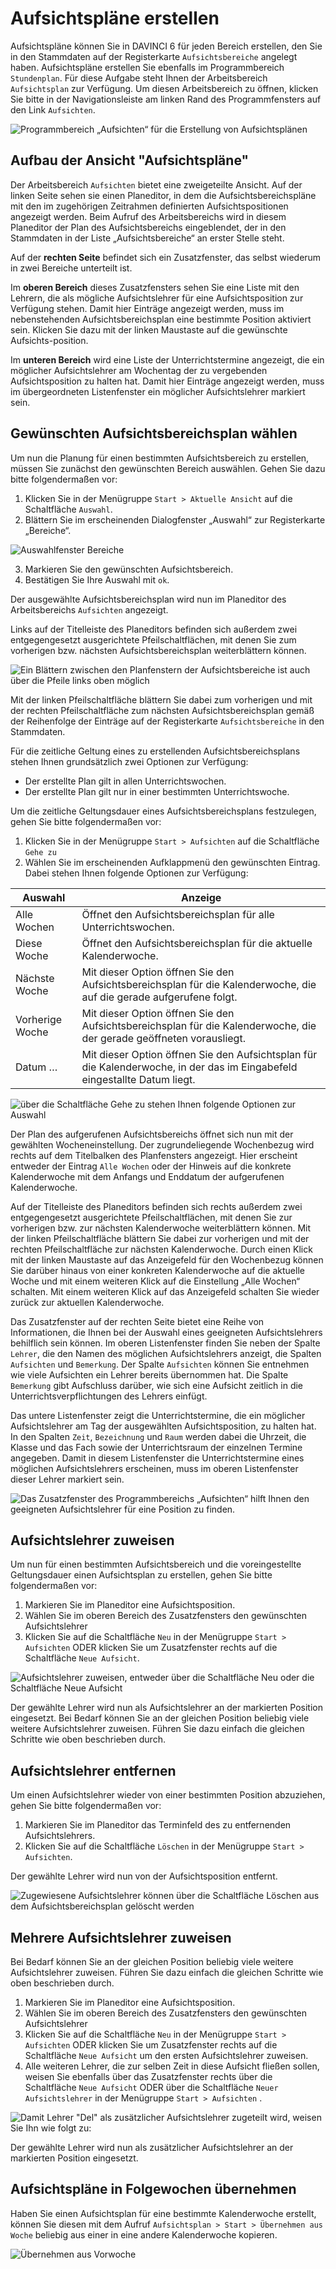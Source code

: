 # Aufsichtspläne erstellen

Aufsichtspläne können Sie in DAVINCI 6 für jeden Bereich erstellen, den Sie in den Stammdaten auf der Registerkarte `Aufsichtsbereiche` angelegt haben. Aufsichtspläne erstellen Sie ebenfalls im Programmbereich `Stundenplan`. Für diese Aufgabe steht Ihnen der Arbeitsbereich `Aufsichtsplan` zur Verfügung. Um diesen Arbeitsbereich zu öffnen, klicken Sie bitte in der Navigationsleiste am linken Rand des Programmfensters auf den Link `Aufsichten`.

![Programmbereich „Aufsichten“ für die Erstellung von Aufsichtsplänen](/assets/images/SP/stundenplan5.png)

## Aufbau der Ansicht "Aufsichtspläne"

Der Arbeitsbereich `Aufsichten` bietet eine zweigeteilte Ansicht. Auf der linken Seite sehen sie einen Planeditor, in dem die Aufsichtsbereichspläne mit den im zugehörigen Zeitrahmen definierten Aufsichtspositionen angezeigt werden. Beim Aufruf des Arbeitsbereichs wird in diesem Planeditor der Plan des Aufsichtsbereichs eingeblendet, der in den Stammdaten in der Liste „Aufsichtsbereiche“ an erster Stelle steht.

Auf der **rechten Seite** befindet sich ein Zusatzfenster, das selbst wiederum in zwei Bereiche unterteilt ist. 

Im **oberen Bereich** dieses Zusatzfensters sehen Sie eine Liste mit den Lehrern, die als mögliche Aufsichtslehrer für eine Aufsichtsposition zur Verfügung stehen. Damit hier Einträge angezeigt werden, muss im nebenstehenden Aufsichtsbereichsplan eine bestimmte Position aktiviert sein. Klicken Sie dazu mit der linken Maustaste auf die gewünschte Aufsichts-position.

Im **unteren Bereich** wird eine Liste der Unterrichtstermine angezeigt, die ein möglicher Aufsichtslehrer am Wochentag der zu vergebenden Aufsichtsposition zu halten hat. Damit hier Einträge angezeigt werden, muss im übergeordneten Listenfenster ein möglicher Aufsichtslehrer markiert sein.

## Gewünschten Aufsichtsbereichsplan wählen

Um nun die Planung für einen bestimmten Aufsichtsbereich zu erstellen, müssen Sie zunächst den gewünschten Bereich auswählen. Gehen Sie dazu bitte folgendermaßen vor:

1. Klicken Sie in der Menügruppe `Start > Aktuelle Ansicht` auf die Schaltfläche `Auswahl`.
2. Blättern Sie im erscheinenden Dialogfenster „Auswahl“ zur Registerkarte „Bereiche“.

![Auswahlfenster Bereiche](/assets/images/SP/stundenplan6.png)

3. Markieren Sie den gewünschten Aufsichtsbereich.
4. Bestätigen Sie Ihre Auswahl mit `ok`.

Der ausgewählte Aufsichtsbereichsplan wird nun im Planeditor des Arbeitsbereichs `Aufsichten` angezeigt.

Links auf der Titelleiste des Planeditors befinden sich außerdem zwei entgegengesetzt ausgerichtete Pfeilschaltflächen, mit denen Sie zum vorherigen bzw. nächsten Aufsichtsbereichsplan weiterblättern können. 

![Ein Blättern zwischen den Planfenstern der Aufsichtsbereiche ist auch über die Pfeile links oben möglich ](/assets/images/SP/stundenplan7.png)

Mit der linken Pfeilschaltfläche blättern Sie dabei zum vorherigen und mit der rechten Pfeilschaltfläche zum nächsten Aufsichtsbereichsplan gemäß der Reihenfolge der Einträge auf der Registerkarte `Aufsichtsbereiche` in den Stammdaten.

Für die zeitliche Geltung eines zu erstellenden Aufsichtsbereichsplans stehen Ihnen  grundsätzlich zwei Optionen zur Verfügung:

* Der erstellte Plan gilt in allen Unterrichtswochen.
* Der erstellte Plan gilt nur in einer bestimmten Unterrichtswoche.

Um die zeitliche Geltungsdauer eines Aufsichtsbereichsplans festzulegen, gehen Sie bitte folgendermaßen vor:

1. Klicken Sie in der Menügruppe `Start > Aufsichten` auf die Schaltfläche `Gehe zu`
2. Wählen Sie im erscheinenden Aufklappmenü den gewünschten Eintrag. Dabei stehen Ihnen folgende Optionen zur Verfügung:

|Auswahl | Anzeige|
|---|---|
| Alle Wochen | Öffnet den Aufsichtsbereichsplan für alle Unterrichtswochen.|
| Diese Woche| Öffnet den Aufsichtsbereichsplan für die aktuelle Kalenderwoche.|
|Nächste Woche | Mit dieser Option öffnen Sie den Aufsichtsbereichsplan für die Kalenderwoche, die auf die gerade aufgerufene folgt.|
|Vorherige Woche | Mit dieser Option öffnen Sie den Aufsichtsbereichsplan für die Kalenderwoche, die der gerade geöffneten vorausliegt.|
|Datum …| Mit dieser Option öffnen Sie den Aufsichtsplan für die Kalenderwoche, in der das im Eingabefeld eingestallte Datum liegt.|

![über die Schaltfläche `Gehe zu` stehen Ihnen folgende Optionen zur Auswahl](/assets/images/SP/stundenplan8.png)

Der Plan des aufgerufenen Aufsichtsbereichs öffnet sich nun mit der gewählten Wocheneinstellung. Der zugrundeliegende Wochenbezug wird rechts auf dem Titelbalken des Planfensters angezeigt. Hier erscheint entweder der Eintrag `Alle Wochen` oder der Hinweis auf die konkrete Kalenderwoche mit dem Anfangs und Enddatum der aufgerufenen Kalenderwoche.

Auf der Titelleiste des Planeditors befinden sich rechts außerdem zwei entgegengesetzt ausgerichtete Pfeilschaltflächen, mit denen Sie zur vorherigen bzw. zur nächsten Kalenderwoche weiterblättern können. Mit der linken Pfeilschaltfläche blättern Sie dabei zur vorherigen und mit der rechten Pfeilschaltfläche zur nächsten Kalenderwoche. Durch einen Klick mit der linken Maustaste auf das Anzeigefeld für den Wochenbezug können Sie darüber hinaus von einer konkreten Kalenderwoche auf die aktuelle Woche und mit einem weiteren Klick auf die Einstellung „Alle Wochen“ schalten. Mit einem weiteren Klick auf das Anzeigefeld schalten Sie wieder zurück zur aktuellen Kalenderwoche.

Das Zusatzfenster auf der rechten Seite bietet eine Reihe von Informationen, die Ihnen bei der Auswahl eines geeigneten Aufsichtslehrers behilflich sein können. Im oberen Listenfenster finden Sie neben der Spalte `Lehrer`, die den Namen des möglichen Aufsichtslehrers anzeigt, die Spalten `Aufsichten` und `Bemerkung`.  Der Spalte `Aufsichten` können Sie entnehmen wie viele Aufsichten ein Lehrer bereits übernommen hat. Die Spalte `Bemerkung` gibt Aufschluss darüber, wie sich eine Aufsicht zeitlich in die Unterrichtsverpflichtungen des Lehrers einfügt.

Das untere Listenfenster zeigt die Unterrichtstermine, die ein möglicher  Aufsichtslehrer am Tag der ausgewählten Aufsichtsposition, zu halten hat. In den Spalten `Zeit`, `Bezeichnung` und `Raum` werden dabei  die Uhrzeit, die Klasse und das Fach sowie der Unterrichtsraum der einzelnen Termine angegeben. Damit in diesem Listenfenster die  Unterrichtstermine eines möglichen Aufsichtslehrers erscheinen, muss im oberen Listenfenster dieser Lehrer markiert sein.

![Das Zusatzfenster des Programmbereichs „Aufsichten“ hilft Ihnen den geeigneten Aufsichtslehrer für eine Position zu finden.](/assets/images/\sp\stundenplan9.png)

## Aufsichtslehrer zuweisen

Um nun für einen bestimmten Aufsichtsbereich und die voreingestellte Geltungsdauer einen Aufsichtsplan zu erstellen, gehen Sie bitte folgendermaßen vor:

1. Markieren Sie im Planeditor eine Aufsichtsposition.
2. Wählen Sie im oberen Bereich des Zusatzfensters den gewünschten Aufsichtslehrer
3. Klicken Sie auf die Schaltfläche `Neu` in der Menügruppe `Start > Aufsichten` ODER klicken Sie um Zusatzfenster rechts auf die Schaltfläche `Neue Aufsicht`.

![Aufsichtslehrer zuweisen, entweder über die Schaltfläche `Neu` oder die Schaltfläche `Neue Aufsicht`](/assets/images/\sp\stundenplan10.png)

Der gewählte Lehrer wird nun als Aufsichtslehrer an der markierten Position eingesetzt. Bei Bedarf können Sie an der gleichen Position beliebig viele weitere Aufsichtslehrer zuweisen. Führen Sie dazu einfach die gleichen Schritte wie oben beschrieben durch.

## Aufsichtslehrer entfernen

Um einen Aufsichtslehrer wieder von einer bestimmten Position abzuziehen, gehen Sie bitte folgendermaßen vor:

1. Markieren Sie im Planeditor das Terminfeld des zu entfernenden Aufsichtslehrers.
2. Klicken Sie auf die Schaltfläche `Löschen` in der Menügruppe  `Start > Aufsichten`.

Der gewählte Lehrer wird nun von der Aufsichtsposition entfernt.

![Zugewiesene Aufsichtslehrer können über die Schaltfläche `Löschen` aus dem Aufsichtsbereichsplan gelöscht werden](/assets/images/\sp\stundenplan11.png)

## Mehrere Aufsichtslehrer zuweisen

Bei Bedarf können Sie an der gleichen Position beliebig viele weitere Aufsichtslehrer zuweisen. Führen Sie dazu einfach die gleichen Schritte wie oben beschrieben durch.

1. Markieren Sie im Planeditor eine Aufsichtsposition.
2. Wählen Sie im oberen Bereich des Zusatzfensters den gewünschten Aufsichtslehrer
3. Klicken Sie auf die Schaltfläche `Neu` in der Menügruppe `Start > Aufsichten` ODER klicken Sie um Zusatzfenster rechts auf die Schaltfläche `Neue Aufsicht` um den ersten Aufsichtslehrer zuweisen.
4. Alle weiteren Lehrer, die zur selben Zeit in diese Aufsicht fließen sollen, weisen Sie ebenfalls über das Zusatzfenster rechts über die Schaltfläche `Neue Aufsicht` ODER über die Schaltfläche `Neuer Aufsichtslehrer` in der Menügruppe `Start > Aufsichten`  .

![Damit Lehrer "Del" als zusätzlicher Aufsichtslehrer zugeteilt wird, weisen Sie Ihn wie folgt zu:](/assets/images/\sp\stundenplan12.png)

Der gewählte Lehrer wird nun als zusätzlicher Aufsichtslehrer an der markierten Position eingesetzt. 

## Aufsichtspläne in Folgewochen übernehmen

Haben Sie einen Aufsichtsplan für eine bestimmte Kalenderwoche erstellt, können Sie diesen mit dem Aufruf `Aufsichtsplan > Start > Übernehmen aus Woche` beliebig aus einer in eine andere Kalenderwoche kopieren.

![Übernehmen aus Vorwoche](/assets/images/stundenplan/Aufsicht1.png)

